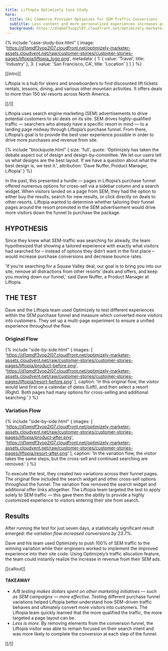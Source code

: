 ```yaml
---
title: Liftopia Optimizely Case Study
hero:
  title: Ski Commerce Provider Optimizes for SEM Traffic Conversions 
  subtitle: Less content and more personalized experiences increases purchases 23.7%
  background: https://d1qmdf3vop2l07.cloudfront.net/optimizely-marketer-assets.cloudvent.net/raw/customer-stories/customer-stories-pages/liftopia/liftopia-hero.jpg
---
```

{% include "case-study-box.html"
  {
    image: 'https://d1qmdf3vop2l07.cloudfront.net/optimizely-marketer-assets.cloudvent.net/raw/customer-stories/customer-stories-pages/liftopia/liftopia_logo.png',
    metadata: {
      1: {
        value: 'Travel',
        title: 'Industry'
      },
      3: {
        value: 'San Francisco, CA',
        title: 'Location'
      }
    }
  }
%}

[[intro]]

Liftopia is a hub for skiers and snowboarders to find discounted lift tickets rentals, lessons, dining, and various other mountain activities. It offers deals to more than 150 ski resorts across North America.

[[/]]

Liftopia uses search engine marketing (SEM) advertisements to drive potential customers to ski deals on its site. SEM drives highly-qualified traffic — searchers who already have a specific resort in mind — to a landing page midway through Liftopia’s purchase funnel. From there, Liftopia’s goal is to provide the best user experience possible in order to drive more purchases and revenue from site. 

{% include "blockquote.html"
  {
    size: 'full',
    quote: 'Optimizely has taken the debate aspect out of design and design-by-committee. We let our users tell us what designs are the best layout. If we have a question about what the best design is, we test it.',
    attribution: 'Dave Nuffer, Product Manager, Liftopia'
  }
%}

In the past, this presented a hurdle — pages in Liftopia’s purchase funnel offered numerous options for cross-sell via a sidebar column and a search widget. When visitors landed on a page from SEM, they had the option to either buy the results, search for new results, or click directly on deals to other resorts. Liftopia wanted to determine whether tailoring their funnel pages around the resort promoted in the SEM advertisement would drive more visitors down the funnel to purchase the package.

## HYPOTHESIS

Since they knew what SEM-traffic was searching for already, the team hypothesized that showing a tailored experience with exactly what visitors had searched for – instead of options they didn’t want in the first place – would increase purchase conversions and decrease bounce rates. 

'If you’re searching for a Squaw Valley deal, our goal is to bring you into our site, remove all distractions from other resorts’ deals and offers, and keep you moving down our funnel,' said Dave Nuffer, a Product Manager at Liftopia.

## THE TEST

Dave and the Liftopia team used Optimizely to test different experiences within the SEM purchase funnel and measure which converted more visitors into customers. They set up a multi-page experiment to ensure a unified experience throughout the flow.

### Original Flow

{% include "side-by-side.html"
  {
    images: [
      'https://d1qmdf3vop2l07.cloudfront.net/optimizely-marketer-assets.cloudvent.net/raw/customer-stories/customer-stories-pages/liftopia/product-before.png',
      'https://d1qmdf3vop2l07.cloudfront.net/optimizely-marketer-assets.cloudvent.net/raw/customer-stories/customer-stories-pages/liftopia/resort-before.png'
    ],
    caption: 'In this original flow, the visitor would land first on a calendar of dates (Left), and then select a resort (Right). Both pages had many options for cross-selling and additional searching.'
  }
%}

### Variation Flow

{% include "side-by-side.html"
  {
    images: [
      'https://d1qmdf3vop2l07.cloudfront.net/optimizely-marketer-assets.cloudvent.net/raw/customer-stories/customer-stories-pages/liftopia/product-after.png',
      'https://d1qmdf3vop2l07.cloudfront.net/optimizely-marketer-assets.cloudvent.net/raw/customer-stories/customer-stories-pages/liftopia/resort-after.png'
    ],
    caption: 'In the variation flow, the visitor takes the same steps, but the cross-sell and continued searching are removed.'
  }
%}

To execute the test, they created two variations across their funnel pages. The original flow included the search widget and other cross-sell options throughout the funnel. The variation flow removed the search widget and additional offer links altogether. The Liftopia team targeted the test to apply solely to SEM traffic — this gave them the ability to provide a highly customized experience to visitors entering their site from search. 

## Results

After running the test for just seven days, a statistically significant result emerged: *the variation flow increased conversions by 23.7%.*

Dave and his team used Optimizely to push 100% of SEM traffic to the winning variation while their engineers worked to implement the improved experience into their site code. Using Optimizely’s traffic allocation feature, the team could instantly realize the increase in revenue from their SEM ads. 

[[callout]]

#### TAKEAWAY

- *A/B testing makes dollars spent on other marketing initiatives — such as SEM campaigns — more effective.* Testing different purchase funnel variations helped Liftopia better understand how SEM-driven traffic behaves and ultimately convert more visitors into customers. The Liftopia team quickly learned that the more qualified the traffic, the more targeted a page layout can be.
- *Less is more.* By removing elements from the conversion funnel, the Liftopia visitor was able to remain focused on their search intent and was more likely to complete the conversion at each step of the funnel.

[[/]]
